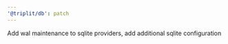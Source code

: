 ```yaml
---
'@triplit/db': patch
---
```


Add wal maintenance to sqlite providers, add additional sqlite configuration
